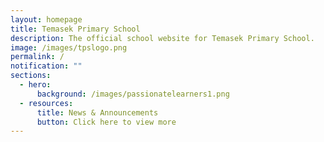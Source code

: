 ```yaml
---
layout: homepage
title: Temasek Primary School
description: The official school website for Temasek Primary School.
image: /images/tpslogo.png
permalink: /
notification: ""
sections:
  - hero:
      background: /images/passionatelearners1.png
  - resources:
      title: News & Announcements
      button: Click here to view more
---
```

